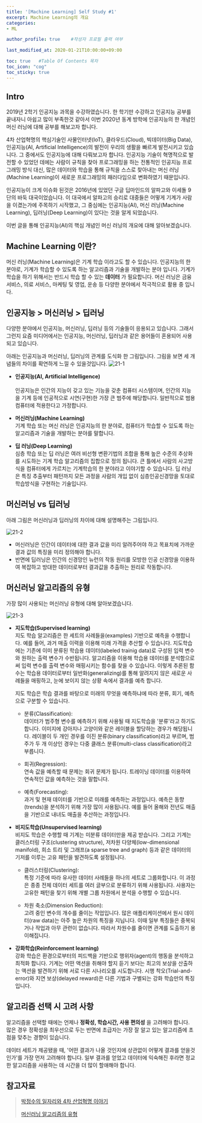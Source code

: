 ```yaml
---
title: '[Machine Learning] Self Study #1' 
excerpt: Machine Learning의 개요
categories:
- ML

author_profile: true    #작성자 프로필 출력 여부

last_modified_at: 2020-01-21T10:00:00+09:00

toc: true   #Table Of Contents 목차 
toc_icon: "cog"
toc_sticky: true
---
```


## Intro
2019년 2학기 인공지능 과목을 수강하였습니다. 한 학기만 수강하고 인공지능 공부를 끝내자니 아쉽고 많이 부족한것 같아서 이번 2020년 동계 방학에 인공지능의 한 개념인 머신 러닝에 대해 공부를 해보고자 합니다. 

4차 산업혁명의 핵심기술인 사물인터넷(IoT), 클라우드(Cloud), 빅데이터(Big Data), 인공지능(AI, Artificial Intelligence)의 발전이 우리의 생활을 빠르게 발전시키고 있습니다. 그 중에서도 인공지능에 대해 다뤄보고자 합니다. 인공지능 기술이 혁명적으로 발전할 수 있었던 데에는 사람이 규칙을 찾아 프로그래밍을 하는 전통적인 인공지능 프로그래밍 방식 대신, 많은 데이터와 학습을 통해 규칙을 스스로 찾아내는 머신 러닝(Machine Learning)이 새로운 프로그래밍의 패러다임으로 변화하였기 때문입니다. 

인공지능이 크게 이슈화 된것은 2016년에 있었던 구글 딥마인드의 알파고와 이세돌 9단의 바둑 대국이었습니다. 이 대국에서 알파고의 승리로 대중들은 어떻게 기계가 사람을 이겼는가에 주목하기 시작했고, 그 중심에는 인공지능(AI), 머신 러닝(Machine Learning), 딥러닝(Deep Learning)이 있다는 것을 알게 되었습니다. 

이번 글을 통해 인공지능(AI)의 핵심 개념인 머신 러닝의 개요에 대해 알아보겠습니다. 

## Machine Learning 이란?
머신 러닝(Machine Learning)은 기계 학습 이라고도 할 수 있습니다. 인공지능의 한 분야로, 기계가 학습할 수 있도록 하는 알고리즘과 기술을 개발하는 분야 입니다. 기계가 학습을 하기 위해서는 반드시 학습 할 수 있는 __데이터__ 가 필요합니다. 머신 러닝은  금융 서비스, 의료 서비스, 마케팅 및 영업, 운송 등 다양한 분야에서 적극적으로 활용 중 입니다. 

## 인공지능 > 머신러닝 > 딥러닝
다양한 분야에서 인공지능, 머신러닝, 딥러닝 등의 기술들이 응용되고 있습니다. 그래서 그런지 요즘 미디어에서는  인공지능, 머신러닝, 딥러닝과 같은 용어들이 혼용되어 사용되고 있습니다.

아래는 인공지능과 머신러닝, 딥러닝의 관계를 도식화 한 그림입니다. 그림을 보면 세 개념들의 차이를 확연하게 느낄 수 있을것입니다. 
![21-1](/assets/img/21-1.png)

- __인공지능(AI, Artificial Intelligence)__ <br>   
    인공지능은 인간의 지능이 갖고 있는 기능을 갖춘 컴퓨터 시스템이며, 인간의 지능을 기계 등에 인공적으로 시연(구현)한 가장 큰 범주에 해당합니다. 일반적으로 범용 컴퓨터에 적용한다고 가정합니다. 

- __머신러닝(Machine Learning)__ <br>
    기계 학습 또는 머신 러닝은 인공지능의 한 분야로, 컴퓨터가 학습할 수 있도록 하는 알고리즘과 기술을 개발하는 분야를 말합니다. 

- __딥 러닝(Deep Learning)__ <br>
    심층 학습 또는 딥 러닝은 여러 비선형 변환기법의 조합을 통해 높은 수준의 추상화를 시도하는 기계 학습 알고리즘의 집합으로 정의 됩니다. 큰 틀에서 사람의 사고방식을 컴퓨터에게 가르치는 기계학습의 한 분야라고 이야기할 수 있습니다. 딥 러닝은 특징 추출부터 패턴까지 모든 과정을 사람의 개입 없이 심층인공신경망을 토대로 학습방식을 구현하는 기술입니다. 

## 머신러닝 vs 딥러닝
아래 그림은 머신러닝과 딥러닝의 차이에 대해 설명해주는 그림입니다. 

![21-2](/assets/img/21-2.png)

- 머신러닝은 인간이 데이터에 대한 결과 값을 미리 알려주어야 하고 목표치에 가까운 결과 값의 특징을 미리 정의해야 합니다.
- 반면에 딥러닝은 인간의 신경망인 뉴런의 작동 원리를 모방한 인공 신경망을 이용하여 복잡하고 방대한 데이터로부터 결과값을 추출하는 원리로 작동합니다.


## 머신러닝 알고리즘의 유형
가장 많이 사용되는 머신러닝 유형에 대해 알아보겠습니다. 

![21-3](/assets/img/21-3.png)

- __지도학습(Supervised learning)__ <br>
    지도 학습 알고리즘은 한 세트의 사례들을(examples) 기반으로 예측을 수행합니다. 예를 들어, 과거 매출 이력을 이용해 미래 가격을 추산할 수 있습니다. 지도학습에는 기존에 이미 분류된 학습용 데이터(labeled trainig data)로 구성된 입력 변수와 원하는 출력 변수가 수반됩니다. 알고리즘을 이용해 학습용 데이터를 분석함으로써 입력 변수를 출력 변수와 매핑시키는 함수를 찾을 수 있습니다. 이렇게 추론된 함수는 학습용 데이터로부터 일반화(generalizing)를 통해 알려지지 않은 새로운 사례들을 매핑하고, 눈에 보이지 않는 상황 속에서 결과를 예측 합니다.
    
    지도 학습은 학습 결과를 바탕으로 미래의 무엇을 예측하냐에 따라 분류, 회기, 예측으로 구분할 수 있습니다.

    - 분류(Classification): <br>
    데이터가 범주형 변수를 예측하기 위해 사용될 때 지도학습을 '분류'라고 하기도 합니다. 이미지에 강아지나 고양이와 같은 레이블을 할당하는 경우가 해당됩니다. 레이블이 두 개인 경우를 이진 분류(binary classification)라고 부르며, 범주가 두 개 이상인 경우는 다중 클래스 분류(multi-class classification)라고 부릅니다.

    - 회귀(Regression): <br>
    연속 값을 예측할 때 문제는 회귀 문제가 됩니다. 트레이닝 데이터를 이용하여 연속적인 값을 예측하는 것을 말합니다.

    - 예측(Forecasting): <br>
    과거 및 현재 데이터를 기반으로 미래를 예측하는 과정입니다. 예측은 동향(trends)을 분석하기 위해 가장 많이 사용됩니다. 예를 들어 올해와 전년도 매출을 기반으로 내녀도 매출을 추산하는 과정입니다.  

- __비지도학습(Unsupervised learning)__ <br>
    비지도 학습은 수행할 때 기계는 미분류 데이터만을 제공 받습니다. 그리고 기계는 클러스터링 구조(clustering structure), 저차원 다양체(low-dimensional manifold), 희소 트리 및 그래프(a sparse tree and graph) 등과 같은 데이터의 기저를 이루는 고유 패턴을 발견하도록 설정됩니다. 

    - 클러스터링(Clustering): <br>
    특정 기준에 따라 유사한 데이터 사례들을 하나의 세트로 그룹화합니다. 이 과정은 종종 전체 데이터 세트를 여러 글부으로 분류하기 위해 사용됩니다. 사용자는 고유한 패턴을 찾기 위해 개별 그룹 차원에서 분석을 수행할 수 있습니다. 

    - 차원 축소(Dimension Reduction): <br>
    고려 중인 변수의 개수를 줄이는 작업입니다. 많은 애플리케이션에서 원시 데이터(raw data)는 아주 높은 차원의 특징을 지닙니다. 이때 일부 특징들은 중복되거나 작업과 아무 관련이 없습니다. 따라서 차원수를 줄이면 관계를 도출하기 용이해집니다.

- __강화학습(Reinforcement learning)__ <br>
    강화 학습은 환경으로부터의 피드백을 기반으로 행위자(agent)의 행동을 분석하고 최적화 합니다. 기계는 어떤 액션을 취해야 할지 듣기 보다는 최고의 보상을 산출하는 액션을 발견하기 위해 서로 다른 시나리오를 시도합니다. 시행 착오(Trial-and-error)와 지연 보상(delayed reward)은 다른 기법과 구별되는 강화 학습만의 특징입니다.

## 알고리즘 선택 시 고려 사항
알고리즘을 선택할 때에는 언제나 __정확성, 학습시간, 사용 편의성__ 을 고려해야 합니다. 많은 경우 정확성을 최우선으로 두는 반면에 초급자는 가장 잘 알고 있는 알고리즘에 초점을 맞추는 경향이 있습니다.

데이터 세트가 제공됐을 때, '어떤 결과가 나올 것인지에 상관없이 어떻게 결과를 얻을것인가'를 가장 먼저 고려해야 합니다. 일부 결과를 얻었고 데이터에 익숙해진 후라면 정교한 알고리즘을 사용하는 데 시간을 더 많이 할애해야 합니다. 

## 참고자료
> [박정수의 일자리와 4차 산업혁명 이야기](https://www.mk.co.kr/news/it/view/2018/01/53451/)
>
> [머신러닝 알고리즘의 유형](https://www.sas.com/ko_kr/solutions/ai-mic/blog/machine-learning-algorithm-cheat-sheet.html)
